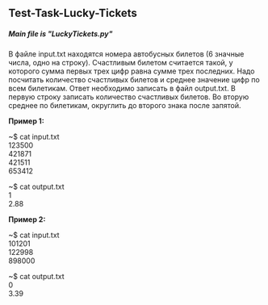 ## Test-Task-Lucky-Tickets
##### Main file is "LuckyTickets.py"
В файле input.txt находятся номера автобусных билетов (6 значные числа, одно на строку). Счастливым билетом считается такой, у которого сумма первых трех цифр равна сумме трех последних. Надо посчитать количество счастливых билетов и среднее значение цифр по всем билетикам. Ответ необходимо записать в файл output.txt. В первую строку записать количество счастливых билетов. Во вторую среднее по билетикам, округлить до второго знака после запятой.

**Пример 1:**

~$ cat input.txt  
123500  
421871  
421511  
653412  

~$ cat output.txt  
1  
2.88  

**Пример 2:**

~$ cat input.txt  
101201  
122998  
898000  

~$ cat output.txt  
0  
3.39  
